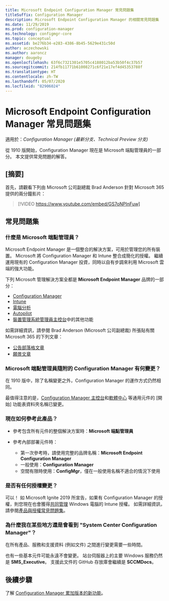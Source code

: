 ```yaml
---
title: Microsoft Endpoint Configuration Manager 常見問題集
titleSuffix: Configuration Manager
description: Microsoft Endpoint Configuration Manager 的相關常見問題集
ms.date: 11/29/2019
ms.prod: configuration-manager
ms.technology: configmgr-core
ms.topic: conceptual
ms.assetid: be276b34-e283-4386-8b45-5629e431c50d
author: aczechowski
ms.author: aaroncz
manager: dougeby
ms.openlocfilehash: 63f6c7321301e5705c4188012ba53b50f4c37b57
ms.sourcegitcommit: 214fb11771b61008271c6f21e17ef4d45353788f
ms.translationtype: HT
ms.contentlocale: zh-TW
ms.lasthandoff: 05/07/2020
ms.locfileid: "82906024"
---
```

# <a name="microsoft-endpoint-configuration-manager-faq"></a>Microsoft Endpoint Configuration Manager 常見問題集

適用於：*Configuration Manager (最新分支、Technical Preview 分支)*

從 1910 版開始，Configuration Manager 現在是 Microsoft 端點管理員的一部分。 本文提供常見問題的解答。

## <a name="summary"></a>[摘要]

首先，請觀看下列由 Microsoft 公司副總裁 Brad Anderson 針對 Microsoft 365 提供的兩分鐘影片：

> [!VIDEO https://www.youtube.com/embed/GS7oNPInFuw]

## <a name="faqs"></a>常見問題集

### <a name="what-is-microsoft-endpoint-manager"></a>什麼是 Microsoft 端點管理員？

Microsoft Endpoint Manager 是一個整合的解決方案，可用於管理您的所有裝置。 Microsoft 將 Configuration Manager 和 Intune 整合成簡化的授權。 繼續運用現有的 Configuration Manager 投資，同時以自有步調來利用 Microsoft 雲端的強大功能。

下列 Microsoft 管理解決方案全都是 **Microsoft Endpoint Manager** 品牌的一部分：

- [Configuration Manager](https://docs.microsoft.com/configmgr)
- [Intune](https://docs.microsoft.com/intune)
- [電腦分析](../../desktop-analytics/overview.md)
- [Autopilot](https://docs.microsoft.com/intune/enrollment/enrollment-autopilot)
- [裝置管理系統管理員主控台](https://techcommunity.microsoft.com/t5/enterprise-mobility-security/microsoft-intune-rolls-out-an-improved-streamlined-endpoint/ba-p/937760)中的其他功能

如需詳細資訊，請參閱 Brad Anderson (Microsoft 公司副總裁) 所張貼有關 Microsoft 365 的下列文章：

- [公告部落格文章](https://aka.ms/cmannounce)
- [願景文章](https://aka.ms/MEMVisionPaper)

### <a name="what-things-change-in-configuration-manager-with-microsoft-endpoint-manager"></a>Microsoft 端點管理員隨附的 Configuration Manager 有何變更？

在 1910 版中，除了名稱變更之外，Configuration Manager 的運作方式仍然相同。

最值得注意的是，[Configuration Manager 主控台](../servers/manage/admin-console.md#bkmk_open)和[軟體中心](software-center.md#bkmk_open) 等通用元件的 [開始] 功能表資料夾名稱已變更。

### <a name="how-do-we-refer-to-the-product-now"></a>現在如何參考此產品？

- 參考包含所有元件的整個解決方案時：**Microsoft 端點管理員**

- 參考內部部署元件時：
  - 第一次參考時，請使用完整的品牌名稱：**Microsoft Endpoint Configuration Manager**
  - 一般使用：**Configuration Manager**
  - 空間有限時使用：**ConfigMgr**，僅在一般使用名稱不適合的情況下使用

### <a name="are-there-any-licensing-changes"></a>是否有任何授權變更？

可以！ 如 Microsoft Ignite 2019 所宣告，如果有 Configuration Manager 的授權，則您現在也會獲得[共同管理](../../comanage/overview.md) Windows 電腦的 Intune 授權。 如需詳細資訊，請參閱[產品與授權常見問題集](product-and-licensing-faq.md#bkmk_mem)。

### <a name="why-do-i-still-see-system-center-configuration-manager-some-places"></a>為什麼我在某些地方還是會看到 "System Center Configuration Manager"？

在所有產品、服務和支援資料 (例如文件) 之間進行變更需要一些時間。

也有一些基本元件可能永遠不會變更。 站台伺服器上的主要 Windows 服務仍然是 **SMS_Executive**。 支援此文件的 GitHub 存放庫會繼續是 **SCCMDocs**。

## <a name="next-steps"></a>後續步驟

了解 [Configuration Manager 累加版本的新功能](../plan-design/changes/whats-new-incremental-versions.md)。
